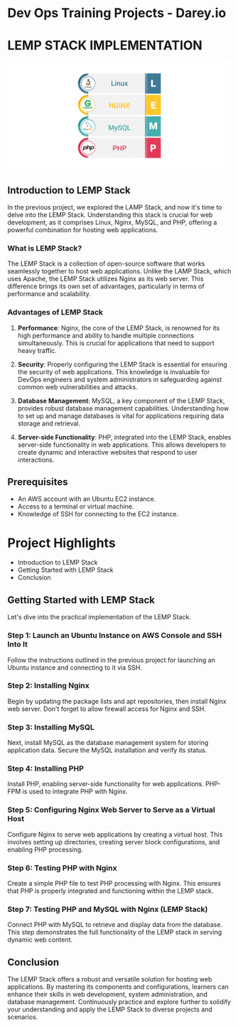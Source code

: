 # Dev Ops Training Projects - Darey.io 

# LEMP STACK IMPLEMENTATION
![](Images/LEMP_Stack.webp)

## Introduction to LEMP Stack

In the previous project, we explored the LAMP Stack, and now it's time to delve into the LEMP Stack. Understanding this stack is crucial for web development, as it comprises Linux, Nginx, MySQL, and PHP, offering a powerful combination for hosting web applications.

### What is LEMP Stack?

The LEMP Stack is a collection of open-source software that works seamlessly together to host web applications. Unlike the LAMP Stack, which uses Apache, the LEMP Stack utilizes Nginx as its web server. This difference brings its own set of advantages, particularly in terms of performance and scalability.

### Advantages of LEMP Stack

1. **Performance**: Nginx, the core of the LEMP Stack, is renowned for its high performance and ability to handle multiple connections simultaneously. This is crucial for applications that need to support heavy traffic.
  
2. **Security**: Properly configuring the LEMP Stack is essential for ensuring the security of web applications. This knowledge is invaluable for DevOps engineers and system administrators in safeguarding against common web vulnerabilities and attacks.

3. **Database Management**: MySQL, a key component of the LEMP Stack, provides robust database management capabilities. Understanding how to set up and manage databases is vital for applications requiring data storage and retrieval.

4. **Server-side Functionality**: PHP, integrated into the LEMP Stack, enables server-side functionality in web applications. This allows developers to create dynamic and interactive websites that respond to user interactions.


## Prerequisites

- An AWS account with an Ubuntu EC2 instance.
- Access to a terminal or virtual machine.
- Knowledge of SSH for connecting to the EC2 instance.


# Project Highlights

- Introduction to LEMP Stack
- Getting Started with LEMP Stack
- Conclusion


## Getting Started with LEMP Stack

Let's dive into the practical implementation of the LEMP Stack.

### Step 1: Launch an Ubuntu Instance on AWS Console and SSH Into It

Follow the instructions outlined in the previous project for launching an Ubuntu instance and connecting to it via SSH.

### Step 2: Installing Nginx

Begin by updating the package lists and apt repositories, then install Nginx web server. Don't forget to allow firewall access for Nginx and SSH.

### Step 3: Installing MySQL

Next, install MySQL as the database management system for storing application data. Secure the MySQL installation and verify its status.

### Step 4: Installing PHP

Install PHP, enabling server-side functionality for web applications. PHP-FPM is used to integrate PHP with Nginx.

### Step 5: Configuring Nginx Web Server to Serve as a Virtual Host

Configure Nginx to serve web applications by creating a virtual host. This involves setting up directories, creating server block configurations, and enabling PHP processing.

### Step 6: Testing PHP with Nginx

Create a simple PHP file to test PHP processing with Nginx. This ensures that PHP is properly integrated and functioning within the LEMP stack.

### Step 7: Testing PHP and MySQL with Nginx (LEMP Stack)

Connect PHP with MySQL to retrieve and display data from the database. This step demonstrates the full functionality of the LEMP stack in serving dynamic web content.


## Conclusion

The LEMP Stack offers a robust and versatile solution for hosting web applications. By mastering its components and configurations, learners can enhance their skills in web development, system administration, and database management. Continuously practice and explore further to solidify your understanding and apply the LEMP Stack to diverse projects and scenarios.